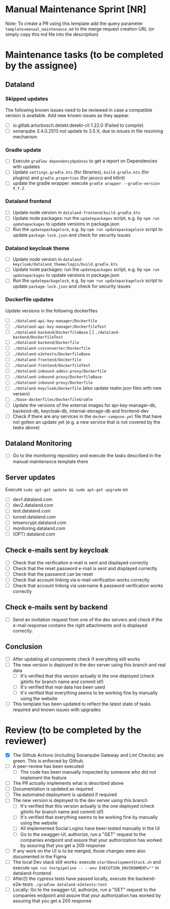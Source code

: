 # Manual Maintenance Sprint [NR]
Note: To create a PR using this template add the query parameter `template=manual_maintenance.md` to the merge request creation URL (or simply copy this md file into the description)
# Maintenance tasks (to be completed by the assignee)
## Dataland
### Skipped updates
The following known issues need to be reviewed in case a compatible version is available. Add new known issues as they appear.
- [ ] io.gitlab.arturbosch.detekt:detekt-cli 1.22.0 (Failed to compile)
- [ ] sonarqube 3.4.0.2513 not update to 3.5.X, due to issues in file resolving mechanism

### Gradle update
- [ ] Execute `gradlew dependencyUpdates` to get a report on Dependencies with updates
- [ ] Update `settings.gradle.kts` (for libraries), `build.gradle.kts` (for plugins) and `gradle.properties` (for jacoco and ktlint)
- [ ] update the gradle wrapper: execute `gradle wrapper --gradle-version X.Y.Z`

### Dataland frontend
- [ ] Update node version in `dataland-frontend/build.gradle.kts`
- [ ] Update node packages: run the `updatepackages` script, e.g. by  `npm run updatepackages` to update versions in package.json
- [ ] Run the `updatepackagelock`, e.g. by  `npm run updatepackagelock` script to update `package-lock.json` and check for security issues

### Dataland keycloak theme
- [ ] Update node version in `dataland-keycloak/dataland_theme/login/build.gradle.kts`
- [ ] Update node packages: run the `updatepackages` script, e.g. by  `npm run updatepackages` to update versions in package.json
- [ ]   Run the `updatepackagelock`, e.g. by  `npm run updatepackagelock` script to update `package-lock.json` and check for security issues

### Dockerfile updates
Update versions in the following dockerfiles
- [ ] `./dataland-api-key-manager/Dockerfile`
- [ ] `./dataland-api-key-manager/DockerfileTest`
- [ ] `./dataland-backend/DockerfileBase`
  [ ] `./dataland-backend/DockerfileTest`
- [ ] `./dataland-backend/Dockerfile`
- [ ] `./dataland-csvconverter/Dockerfile`
- [ ] `./dataland-e2etests/DockerfileBase`
- [ ] `./dataland-frontend/Dockerfile`
- [ ] `./dataland-frontend/DockerfileTest`
- [ ] `./dataland-inbound-admin-proxy/Dockerfile`
- [ ] `./dataland-inbound-proxy/DockerfileBase`
- [ ] `./dataland-inbound-proxy/Dockerfile`
- [ ] `./dataland-keycloak/Dockerfile`  (also update realm json files with new version)
- [ ] `./base-dockerfiles/DockerfileGradle`
- [ ] Update the versions of the external images for api-key-manager-db, backend-db, keycloak-db, internal-storage-db and frontend-dev
- [ ] Check if there are any services in the `docker-compose.yml` file that have not gotten an update yet (e.g. a new service that is not covered by the tasks above)

## Dataland Monitoring
- [ ] Go to the monitoring repository and execute the tasks described in the manual maintenance template there

## Server updates
Execute `sudo apt-get update && sudo apt-get upgrade` on
- [ ] dev1.dataland.com
- [ ] dev2.dataland.com
- [ ] test.dataland.com
- [ ] tunnel.dataland.com
- [ ] letsencrypt.dataland.com
- [ ] monitoring.dataland.com 
- [ ] (OPT) dataland.com

## Check e-mails sent by keycloak
- [ ] Check that the verification e-mail is sent and displayed correctly
- [ ] Check that the reset password e-mail is sent and displayed correctly
- [ ] Check that the password can be reset
- [ ] Check that account linking via e-mail verification works correctly
- [ ] Check that account linking via username & password verification works correctly

## Check e-mails sent by backend
- [ ] Send an invitation request from one of the dev servers and check if the e-mail response contains the right attachments and is displayed correctly.

## Conclusion
- [ ] After updating all components check if everything still works
- [ ] The new version is deployed to the dev server using this branch and real data
  - [ ] It's verified that this version actually is the one deployed (check gitinfo for branch name and commit id!)
  - [ ] It's verified that real data has been used
  - [ ] It's verified that everything seems to be working fine by manually using the website
- [ ] This template has been updated to reflect the latest state of tasks required and known issues with upgrades

# Review (to be completed by the reviewer)
- [x] The Github Actions (including Sonarqube Gateway and Lint Checks) are green. This is enforced by Github.
- [ ] A peer-review has been executed
  - [ ] The code has been manually inspected by someone who did not implement the feature
- [ ] The PR actually implements what is described above
- [ ] Documentation is updated as required
- [ ] The automated deployment is updated if required
- [ ] The new version is deployed to the dev server using this branch
  - [ ] It's verified that this version actually is the one deployed (check gitinfo for branch name and commit id!)
  - [ ] It's verified that everything seems to be working fine by manually using the website
  - [ ] All implemented Social Logins have been tested manually in the UI
  - [ ] Go to the swagger-UI, authorize, run a "GET" request to the companies endpoint and assure that your authorization has worked by assuring that you get a 200 response

- [ ] If any work on the UI is to be merged, those changes were also documented in the Figma
- [ ] The local Dev stack still works: execute `startDevelopmentStack.sh` and execute `npm run testpipeline -- --env EXECUTION_ENVIRONMENT=""` in dataland-frontend
- [ ] After(!) the cypress tests have passed locally, execute the backend-e2e-tests `./gradlew dataland-e2etests:test`
- [ ] Locally: Go to the swagger-UI, authorize, run a "GET" request to the companies endpoint and assure that your authorization has worked by assuring that you get a 200 response

